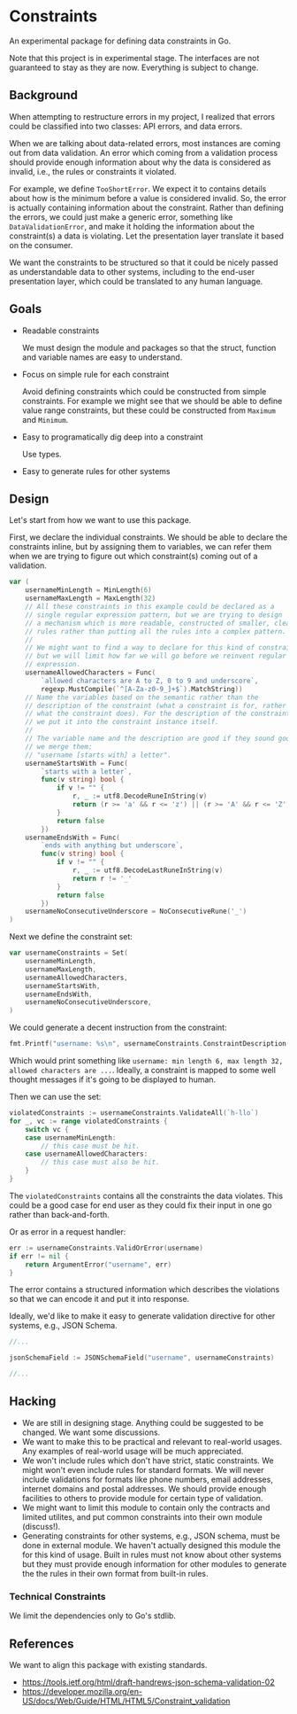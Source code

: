 # Constraints

An experimental package for defining data constraints in Go.

Note that this project is in experimental stage. The interfaces are not
guaranteed to stay as they are now. Everything is subject to change.

## Background

When attempting to restructure errors in my project, I realized that errors
could be classified into two classes: API errors, and data errors.

When we are talking about data-related errors, most instances are coming
out from data validation. An error which coming from a validation process
should provide enough information about why the data is considered as invalid,
i.e., the rules or constraints it violated.

For example, we define `TooShortError`. We expect it to contains details
about how is the minimum before a value is considered invalid. So, the error
is actually containing information about the constraint. Rather than defining
the errors, we could just make a generic error, something like
`DataValidationError`, and make it holding the information about the
constraint(s) a data is violating. Let the presentation layer translate it
based on the consumer.

We want the constraints to be structured so that it could be nicely passed
as understandable data to other systems, including to the end-user
presentation layer, which could be translated to any human language.

## Goals

- Readable constraints

  We must design the module and packages so that the struct, function and
  variable names are easy to understand.

- Focus on simple rule for each constraint

  Avoid defining constraints which could be constructed from simple
  constraints. For example we might see that we should be able to define
  value range constraints, but these could be constructed from `Maximum` and
  `Minimum`.

- Easy to programatically dig deep into a constraint

  Use types.

- Easy to generate rules for other systems



## Design

Let's start from how we want to use this package.

First, we declare the individual constraints. We should be able to declare
the constraints inline, but by assigning them to variables, we can refer
them when we are trying to figure out which constraint(s) coming out of a
validation.

```go
var (
    usernameMinLength = MinLength(6)
    usernameMaxLength = MaxLength(32)
    // All these constraints in this example could be declared as a
    // single regular expression pattern, but we are trying to design
    // a mechanism which is more readable, constructed of smaller, clear
    // rules rather than putting all the rules into a complex pattern.
    //
    // We might want to find a way to declare for this kind of constraint,
    // but we will limit how far we will go before we reinvent regular
    // expression.
    usernameAllowedCharacters = Func(
        `allowed characters are A to Z, 0 to 9 and underscore`,
        regexp.MustCompile(`^[A-Za-z0-9_]+$`).MatchString))
    // Name the variables based on the semantic rather than the
    // description of the constraint (what a constraint is for, rather than
    // what the constraint does). For the description of the constraint,
    // we put it into the constraint instance itself.
    //
    // The variable name and the description are good if they sound good if
    // we merge them:
    // "username [starts with] a letter".
    usernameStartsWith = Func(
        `starts with a letter`,
        func(v string) bool {
            if v != "" {
                r, _ := utf8.DecodeRuneInString(v)
                return (r >= 'a' && r <= 'z') || (r >= 'A' && r <= 'Z')
            }
            return false
        })
    usernameEndsWith = Func(
        `ends with anything but underscore`,
        func(v string) bool {
            if v != "" {
                r, _ := utf8.DecodeLastRuneInString(v)
                return r != '_'
            }
            return false
        })
    usernameNoConsecutiveUnderscore = NoConsecutiveRune('_')
)
```

Next we define the constraint set:

```go
var usernameConstraints = Set(
    usernameMinLength,
    usernameMaxLength,
    usernameAllowedCharacters,
    usernameStartsWith,
    usernameEndsWith,
    usernameNoConsecutiveUnderscore,
)
```

We could generate a decent instruction from the constraint:

```go
fmt.Printf("username: %s\n", usernameConstraints.ConstraintDescription())
```

Which would print something like `username: min length 6, max length 32,
allowed characters are ...`. Ideally, a constraint is mapped to some well
thought messages if it's going to be displayed to human.

Then we can use the set:

```go
violatedConstraints := usernameConstraints.ValidateAll(`h-llo`)
for _, vc := range violatedConstraints {
    switch vc {
    case usernameMinLength:
        // this case must be hit.
    case usernameAllowedCharacters:
        // this case must also be hit.
    }
}
```

The `violatedConstraints` contains all the constraints the data violates.
This could be a good case for end user as they could fix their input in
one go rather than back-and-forth.

Or as error in a request handler:

```go
err := usernameConstraints.ValidOrError(username)
if err != nil {
    return ArgumentError("username", err)
}
```

The error contains a structured information which describes the violations so
that we can encode it and put it into response.

Ideally, we'd like to make it easy to generate validation directive for
other systems, e.g., JSON Schema.

```go
//...

jsonSchemaField := JSONSchemaField("username", usernameConstraints)

//...
```

## Hacking

- We are still in designing stage. Anything could be suggested to be
  changed. We want some discussions.
- We want to make this to be practical and relevant to real-world usages.
  Any examples of real-world usage will be much appreciated.
- We won't include rules which don't have strict, static constraints.
  We might won't even include rules for standard formats.
  We will never include validations for formats like phone numbers,
  email addresses, internet domains and postal addresses.
  We should provide enough facilities to others to provide module for
  certain type of validation.
- We might want to limit this module to contain only the contracts and
  limited utilites, and put common constraints into their own module
  (discuss!).
- Generating constraints for other systems, e.g., JSON schema, must be done
  in external module. We haven't actually designed this module the for
  this kind of usage. Built in rules must not know about other systems but
  they must provide enough information for other modules to generate
  the the rules in their own format from built-in rules.

### Technical Constraints

We limit the dependencies only to Go's stdlib.

## References

We want to align this package with existing standards.

- https://tools.ietf.org/html/draft-handrews-json-schema-validation-02
- https://developer.mozilla.org/en-US/docs/Web/Guide/HTML/HTML5/Constraint_validation
